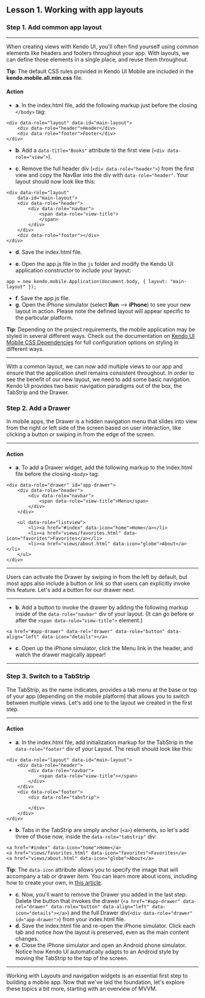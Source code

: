## Lesson 1. Working with app layouts

### Step 1. Add common app layout

<hr data-action="start" />

When creating views with Kendo UI, you'll often find yourself using common elements like headers and footers throughout your app. With layouts, we can define those elements in a single place, and reuse them throughout.

**Tip**: The default CSS rules provided in Kendo UI Mobile are included in the **kendo.mobile.all.min.css** file.

#### Action

* **a**. In the index.html file, add the following markup just before the closing `</body>` tag:
```
<div data-role="layout" data-id="main-layout">
    <div data-role="header">Header</div>
    <div data-role="footer">Footer</div>
</div>
```

* **b**. Add a `data-title="Books"` attribute to the first view (`<div data-role="view">`).

* **c**. Remove the full header div (`<div data-role="header">`) from the first view and copy the NavBar into the div with `data-role="header"`. Your layout should now look like this:
```
<div data-role="layout" 
    data-id="main-layout">
    <div data-role="header">
        <div data-role="navbar">
            <span data-role="view-title">
            </span>
        </div>
    </div>
    <div data-role="footer"></div>
</div>
``` 

* **d**. Save the index.html file.

* **e**. Open the app.js file in the `js` folder and modify the Kendo UI application constructor to include your layout:
```
app = new kendo.mobile.Application(document.body, { layout: "main-layout" });
```

* **f**. Save the app.js file.
* **g**. Open the iPhone simulator (select **Run** --> **iPhone**) to see your new layout in action. Please note the defined layout will appear specific to the particular platform. 

**Tip**: Depending on the project requirements, the mobile application may be styled in several different ways. Check out the documentation on [Kendo UI Mobile CSS Dependencies](http://docs.telerik.com/kendo-ui/mobile/styling#kendo-ui-mobile-css-dependencies) for full configuration options on styling in different ways.

<hr data-action="end" />

With a common layout, we can now add multiple views to our app and ensure that the application shell remains consistent throughout. In order to see the benefit of our new layout, we need to add some basic navigation. Kendo UI provides two basic navigation paradigms out of the box, the TabStrip and the Drawer.

### Step 2. Add a Drawer

In mobile apps, the Drawer is a hidden navigation menu that slides into view from the right or left side of the screen based on user interaction, like clicking a button or swiping in from the edge of the screen.

<hr data-action="start" />

#### Action

* **a**. To add a Drawer widget, add the following markup to the index.html file before the closing `<body>` tag:
```
<div data-role="drawer" id="app-drawer">
    <div data-role="header">
        <div data-role="navbar">
            <span data-role="view-title">Menu</span>
        </div>
    </div>

    <ul data-role="listview">
        <li><a href="#index" data-icon="home">Home</a></li>
        <li><a href="views/favorites.html" data-icon="favorites">Favorites</a></li>
		<li><a href="views/about.html" data-icon="globe">About</a></li>
    </ul>
</div>
```

<hr data-action="end" />

Users can activate the Drawer by swiping in from the left by default, but most apps also include a button or link so that users can explicitly invoke this feature. Let's add a button for our drawer next.

<hr data-action="start" />

* **b**. Add a button to invoke the drawer by adding the following markup inside of the `data-role="navbar"` div of your layout. (It can go before or after the `<span data-role="view-title">` element.)
```
<a href="#app-drawer" data-rel="drawer" data-role="button" data-align="left" data-icon="details"></a>
```
* **c**. Open up the iPhone simulator, click the Menu link in the header, and watch the drawer magically appear!

<hr data-action="end" />

### Step 3. Switch to a TabStrip

The TabStrip, as the name indicates, provides a tab menu at the base or top of your app (depending on the mobile platform) that allows you to switch between multiple views. Let's add one to the layout we created in the first step. 

<hr data-action="start" />

#### Action

* **a**. In the index.html file, add initialization markup for the TabStrip in the `data-role="footer"` div of your Layout. The result should look like this:
```
<div data-role="layout" data-id="main-layout">
    <div data-role="header">
        <div data-role="navbar">
            <span data-role="view-title"></span>
        </div>
    </div>
    <div data-role="footer">
        <div data-role="tabstrip">

        </div>
    </div>
</div>
```

* **b**. Tabs in the TabStrip are simply anchor (`<a>`) elements, so let's add three of those now, inside the `data-role="tabstrip"` div:
```
<a href="#index" data-icon="home">Home</a>
<a href="views/favorites.html" data-icon="favorites">Favorites</a>
<a href="views/about.html" data-icon="globe">About</a>
```

**Tip**: The `data-icon` attribute allows you to specify the image that will accompany a tab or drawer item. You can learn more about icons, including how to create your own, in [this article](http://docs.telerik.com/kendo-ui/mobile/icons).

* **c**. Now, you'll want to remove the Drawer you added in the last step. Delete the button that invokes the drawer (`<a href="#app-drawer" data-rel="drawer" data-role="button" data-align="left" data-icon="details"></a>`) and the full Drawer div(`<div data-role="drawer" id="app-drawer">`) from your index.html file.
* **d**. Save the index.html file and re-open the iPhone simulator. Click each tab and notice how the layout is preserved, even as the main content changes.
* **e**. Close the iPhone simulator and open an Android phone simulator. Notice how Kendo UI automatically adapts to an Android style by moving the TabStrip to the top of the screen.


<hr data-action="end" />

Working with Layouts and navigation widgets is an essential first step to building a mobile app. Now that we've laid the foundation, let's explore these topics a bit more, starting with an overview of MVVM.

